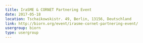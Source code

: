 ```yaml
---
title: IraSME & CORNET Partnering Event
date: 2017-05-18
location: Tschaikowskistr. 49, Berlin, 13156, Deutschland
link: http://biorn.org/event/irasme-cornet-partnering-event/
usergroup: biorn
type: usergroup
---
```

